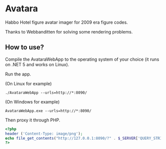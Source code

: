 # Avatara
Habbo Hotel figure avatar imager for 2009 era figure codes.

Thanks to Webbanditten for solving some rendering problems.

## How to use?

Compile the AvataraWebApp to the operating system of your choice (it runs on .NET 5 and works on Linux).

Run the app.

(On Linux for example)

``./AvataraWebApp --urls=http://*:8090/``

(On Windows for example)

``AvataraWebApp.exe --urls=http://*:8090/``

Then proxy it through PHP.

```php
<?php
header ('Content-Type: image/png');
echo file_get_contents("http://127.0.0.1:8090/?" . $_SERVER['QUERY_STRING']);
?>
```

